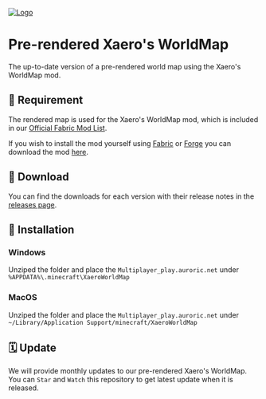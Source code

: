 <!-- Variables (this block will not be visible in the readme -->
[banner]: https://i.imgur.com/GridNlA.png
[link]: https://github.com/auroric-platform/xaero-world-map/
<!-- End of variables block -->

[![Logo][banner]][link]

# Pre-rendered Xaero's WorldMap
The up-to-date version of a pre-rendered world map using the Xaero's WorldMap mod.


## 🔗 Requirement
The rendered map is used for the Xaero's WorldMap mod, which is included in our [Official Fabric Mod List](https://github.com/auroric-platform/fabric-mods).

If you wish to install the mod yourself using [Fabric](https://fabricmc.net/use/installer/) or [Forge](https://files.minecraftforge.net/net/minecraftforge/forge/) you can download the mod [here](https://www.curseforge.com/minecraft/mc-mods/xaeros-world-map/files).


## 💾 Download
You can find the downloads for each version with their release notes in the [releases page](https://github.com/auroric-platform/xaero-world-map/releases).


## 🔧 Installation
### Windows
Unziped the folder and place the `Multiplayer_play.auroric.net` under `%APPDATA%\.minecraft\XaeroWorldMap`

### MacOS
Unziped the folder and place the `Multiplayer_play.auroric.net` under `~/Library/Application Support/minecraft/XaeroWorldMap`


## 🗓 Update
We will provide monthly updates to our pre-rendered Xaero's WorldMap. You can `Star` and `Watch` this repository to get latest update when it is released.
